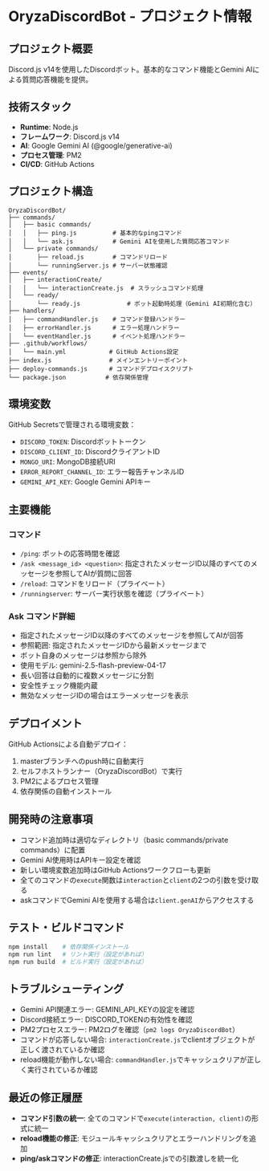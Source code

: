 # OryzaDiscordBot - プロジェクト情報

## プロジェクト概要
Discord.js v14を使用したDiscordボット。基本的なコマンド機能とGemini AIによる質問応答機能を提供。

## 技術スタック
- **Runtime**: Node.js
- **フレームワーク**: Discord.js v14
- **AI**: Google Gemini AI (@google/generative-ai)
- **プロセス管理**: PM2
- **CI/CD**: GitHub Actions

## プロジェクト構造
```
OryzaDiscordBot/
├── commands/
│   ├── basic commands/
│   │   ├── ping.js          # 基本的なpingコマンド
│   │   └── ask.js           # Gemini AIを使用した質問応答コマンド
│   └── private commands/
│       ├── reload.js        # コマンドリロード
│       └── runningServer.js # サーバー状態確認
├── events/
│   ├── interactionCreate/
│   │   └── interactionCreate.js  # スラッシュコマンド処理
│   └── ready/
│       └── ready.js             # ボット起動時処理（Gemini AI初期化含む）
├── handlers/
│   ├── commandHandler.js    # コマンド登録ハンドラー
│   ├── errorHandler.js      # エラー処理ハンドラー
│   └── eventHandler.js      # イベント処理ハンドラー
├── .github/workflows/
│   └── main.yml            # GitHub Actions設定
├── index.js                # メインエントリーポイント
├── deploy-commands.js      # コマンドデプロイスクリプト
└── package.json           # 依存関係管理
```

## 環境変数
GitHub Secretsで管理される環境変数：
- `DISCORD_TOKEN`: Discordボットトークン
- `DISCORD_CLIENT_ID`: DiscordクライアントID
- `MONGO_URI`: MongoDB接続URI
- `ERROR_REPORT_CHANNEL_ID`: エラー報告チャンネルID
- `GEMINI_API_KEY`: Google Gemini APIキー

## 主要機能

### コマンド
- `/ping`: ボットの応答時間を確認
- `/ask <message_id> <question>`: 指定されたメッセージID以降のすべてのメッセージを参照してAIが質問に回答
- `/reload`: コマンドをリロード（プライベート）
- `/runningserver`: サーバー実行状態を確認（プライベート）

### Ask コマンド詳細
- 指定されたメッセージID以降のすべてのメッセージを参照してAIが回答
- 参照範囲: 指定されたメッセージIDから最新メッセージまで
- ボット自身のメッセージは参照から除外
- 使用モデル: gemini-2.5-flash-preview-04-17
- 長い回答は自動的に複数メッセージに分割
- 安全性チェック機能内蔵
- 無効なメッセージIDの場合はエラーメッセージを表示

## デプロイメント
GitHub Actionsによる自動デプロイ：
1. masterブランチへのpush時に自動実行
2. セルフホストランナー（OryzaDiscordBot）で実行
3. PM2によるプロセス管理
4. 依存関係の自動インストール

## 開発時の注意事項
- コマンド追加時は適切なディレクトリ（basic commands/private commands）に配置
- Gemini AI使用時はAPIキー設定を確認
- 新しい環境変数追加時はGitHub Actionsワークフローも更新
- 全てのコマンドの`execute`関数は`interaction`と`client`の2つの引数を受け取る
- askコマンドでGemini AIを使用する場合は`client.genAI`からアクセスする

## テスト・ビルドコマンド
```bash
npm install    # 依存関係インストール
npm run lint   # リント実行（設定があれば）
npm run build  # ビルド実行（設定があれば）
```

## トラブルシューティング
- Gemini API関連エラー: GEMINI_API_KEYの設定を確認
- Discord接続エラー: DISCORD_TOKENの有効性を確認
- PM2プロセスエラー: PM2ログを確認（`pm2 logs OryzaDiscordBot`）
- コマンドが応答しない場合: `interactionCreate.js`でclientオブジェクトが正しく渡されているか確認
- reload機能が動作しない場合: `commandHandler.js`でキャッシュクリアが正しく実行されているか確認

## 最近の修正履歴
- **コマンド引数の統一**: 全てのコマンドで`execute(interaction, client)`の形式に統一
- **reload機能の修正**: モジュールキャッシュクリアとエラーハンドリングを追加
- **ping/askコマンドの修正**: interactionCreate.jsでの引数渡しを統一化